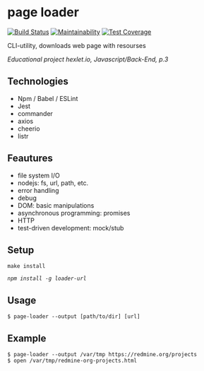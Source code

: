 # page loader

[![Build Status](https://travis-ci.org/Yorickov/page-loader.svg?branch=master)](https://travis-ci.org/Yorickov/page-loader)
[![Maintainability](https://api.codeclimate.com/v1/badges/82b7d0694ddd52c16317/maintainability)](https://codeclimate.com/github/Yorickov/page-loader/maintainability)
[![Test Coverage](https://api.codeclimate.com/v1/badges/82b7d0694ddd52c16317/test_coverage)](https://codeclimate.com/github/Yorickov/page-loader/test_coverage)

CLI-utility, downloads web page with resourses

*Educational project hexlet.io, Javascript/Back-End, p.3*

## Technologies
- Npm / Babel / ESLint
- Jest
- commander
- axios
- cheerio
- listr

## Feautures
- file system I/O
- nodejs: fs, url, path, etc.
- error handling
- debug
- DOM: basic manipulations
- asynchronous programming: promises
- HTTP
- test-driven development: mock/stub

## Setup
`make install`

*`npm install -g loader-url`*

## Usage
`$ page-loader --output [path/to/dir] [url]`

## Example
```
$ page-loader --output /var/tmp https://redmine.org/projects
$ open /var/tmp/redmine-org-projects.html
```
